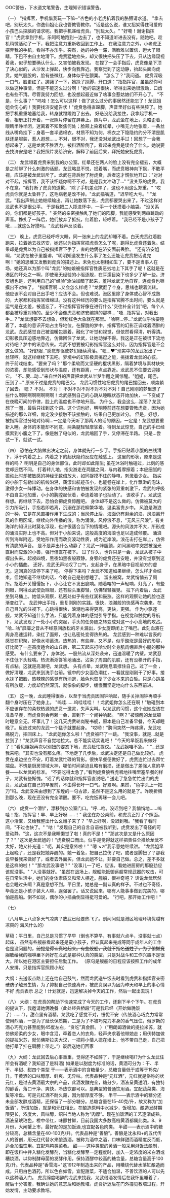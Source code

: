 OOC警告，下水道文笔警告，生理知识错误警告。

（一）
"指挥官，手机借我玩一下嘛~"杏色的小老虎扒着我的胳膊请求道。
"拿去吧，别玩太久，你逸仙姐让我也管教管教你。"话是这么说，谁又招架得住可爱的小孩巴头探脑的请求呢。我把手机递给虎贲。"别玩太久。"
"好嘞！谢谢指挥官！"虎贲拿到手机，乐呵呵地跑到一边去了，也不知道听进去没有。随她吧。趁机稍微活动了一下，我把注意力重新收回到工作上。
在我注意力之外，小老虎正摆弄我的手机，看得不亦乐乎。突然，她的神色一滞，满脸难以置信，瞪大了眼睛，下巴不由自主地滑下。虎贲猛地抬头，却又很快把头压了下去，只从边缘窥视着我，似乎想要确认什么，又害怕被我发现。
在捏了一会手指后，虎贲像是下顶了决心似的，从沙发上弹起，快步向我靠近。我察觉到了这动静，抬起头面向虎贲。她气股股的，脸有些微红，身体似乎在颤栗。
"怎么了？"我问道。
虎贲深吸一口气，脸更红了。踌躇了一下，她跺了跺脚，开口道："指指挥官，虽虽然你可以做这种事情，但是不能这么过分啊！"她的语速很快，听得出来她很激动，口齿也有些不清。尽管我努力回想，也没想起最近做了啥事会惹姑娘们不开心了。
"不是，什么事？"
"呜哇！怎么可以这样！做了这么过分的事居然还能忘了！龙武姐姐会伤心的！我要找济安姐告状！"虎贲急得直跺脚，声音里好似有些哭腔了。她把手机重重地塞给我，转身就蹬蹬跑了出去。
好悬没给我接住，我拿起手机一看，相册正打开着，一张照片停留在屏幕上。照片中，龙武坐在地上，头略歪着，眼睛半睁半闭，迷离着不知聚焦何处；脸颊上染着红晕，小嘴无力地张着，一条丝线从嘴角挂下；身着一套半透棉衣，材质不知为何，棉衣之下隐隐约约分不清是肌肤还是服装，惹人遐想……
不对，很不对，我还没对龙武出手过！回想了一会我想起来了，这是龙武不胜酒力，被料酒醉倒了。看起来虎贲是误会了什么。她说要去找济安是吧？我把照片发给济安，解释了前因后果，拜托她安抚虎贲。

（二）
龙武领着虎贲来到我的办公室。红晕还在两人的脸上没有完全褪去，大概是之前聊了什么刺激的话题。龙武略显不悦，抿着嘴，而虎贲眼神向下飘，不敢平视，应该是被龙武训斥了。龙武在背后肘了肘虎贲，后者这才慌张地开口："对对对不起，指挥官，我不该怀疑你啊不不对，是是我太冲动了…"
"没关系的虎贲，我不在意。"我打断了虎贲的道歉，"除了手机差点摔了，这也不用这么郑重。"
"哎虎贲你就是太鲁莽了，这毛病老是改不掉。"龙武插嘴道，"迟早吃大亏。"
"龙武。"我出声制止她继续输出。再让她数落下去，虎贲都要哭出来了。不过这样对龙武也不是很公平。
于是我把二人揽进怀中，一手一个抚摸着小脑袋。"没关系的，你们都是好孩子。"
突然的亲密接触乱了她们的阵脚，我能感受到两串跳动的声音。挣扎了一阵后，她们放弃了抵抗，红着脸，轻哼着。
"我已经不是小孩子了哦……就这么好摸吗。"龙武轻声反驳着。

（三）
晚上，虎贲已经呼呼大睡，同一张床上的龙武却睡不着。白天虎贲红着脸跑来，拉着她去找济安，她还以为指挥官把虎贲怎么了呢，跑得比虎贲还着急。结果却是虎贲以为自己被指挥官下手了，害的她俩在济安面前丢脸。
"还有济安姐啊，"龙武在被子里腹诽，"明明知道发生什么事了怎么还能让虎贲把话说完啊！"她的思维又发散到虎贲的描述上。未免也太栩栩如生了，要不是当事人在场，她还真以为那个叫"龙武"的姑娘被指挥官性质恶劣地上下其手了呢！这就是在港区的坏处之一啊，即使毫无经验的小驱逐舰，在耳濡目染下也多少了解一些。济安姐也是，还利用自己的"经验"添油加醋了起来，羞得龙武无地自容，连虎贲也咂摸出不对味了。
"指挥官啊...又会怎么样呢？"龙武翻了个身，思绪也跟着流转。他应该不会对自己出手吧？应该不会。但也难说。港区里除了身体或心智不成熟的，大家都和指挥官缠绵过。没有这种经历的要么是指挥官腾不出时间，要么就是运气是在太差，被遗忘了，不过指挥官好像在进行什么"交往补全计划"吧，每个人都会被珍重对待的。至少不会像虎贲和济安编排的那样...
"唔...指挥官，对我出手...？"龙武想要不去想象，但粉红色大象就在那里。"哈啊...停..."龙武似乎快要睡着了，本能的意识开始占主导地位。在朦胧的梦中，指挥官的幻影正调戏着酒醉的龙武。龙武感觉自己被温暖包裹着，融化了听觉和视觉，但依然看得清，听得清。幻影极具压迫感地靠近，仿佛困住了龙武，让她动弹不得。我这是正在被很下流地对待吧？梦中的讯息传来。龙武不想要被幻影指挥官这么对待，因为指挥官是不会这么做的。"好舒服.."感觉却驱使梦幻继续滑落。"嗯...❤"现实中的龙武发出了一丝轻哼。就这样继续下去吧。梦境中的幻影极具挑逗之能，挑拨着龙武的心弦。
终于前戏结束。"要来了吗？"那个柔软而又坚硬的棍状黑影，隔着梦境与素材缺失的浓雾，却能感受到形状与温度，还有距离，一点点靠近。龙武忍不住要去迎接它。
"不...要...动..."来自世外的声音把龙武从半梦半醒之间惊醒。"姐姐，尾巴，压到了..."
原来不过是虎贲的尾巴尖。
龙武习惯性地把虎贲的尾巴摆回去，顺势躺了回去。
嗯？
不对。
不对！
不对不对不对不对不对不对！自己刚刚的梦里想了些什么啊啊啊啊啊啊啊啊！龙武感到自己的心跳从睡眠状态开始加快，一下变成了在夜晚可闻的节律，脸上的温度也不停地升高。
为什么，我会这么...淫荡？龙武想了一圈，最后只找到这个词。这个词也好，明明睡前还在想要管教虎贲，因为她描述的那么详细，肯定没少接触不该接触的，结果自己更加过分。
但是，好想，被指挥官过分地对待啊...一定是今天听了那两人的话的原因，一定是！龙武想要重新入睡。身体的本能却不同意，两条腿轻轻摩挲着。待到龙武惊觉，自己的手已经摸索到小腹之下了。像是触了电似的，龙武缩回了手，又停滞在半路。
只是...尝试一下，就试一试。

（四）
恐怕在大脑做出决定之前，身体就先行一步了。手指已贴着小腹的曲线滑下，浮于内着之上，内着之下的起伏隐约反应在触感上。
这里的形状，原来是这样的吗？
明明是自己的身体部位，此时却如此陌生; 虽在沐浴时触碰过，此刻的感觉却迥然不同。
打着转儿地，指尖游走在两腿之间，与内着摩擦着；本应细腻的振动此时却被敏感的神经无数倍放大，如同捉摸不住的静电，刺激着少女。
指尖的小船于勾勒出的航线沿溯，荡漾出航迹虽小，也能卷在岸上，化作飘渺的泡沫，激得少女一阵悸动。在身体的快感和害怕被发现的紧张的双重刺激下，龙武的呼吸不由自主地加重，小小的胸膛起伏着，牵连着被子也抽动了。
该收手了。龙武这样想。再继续下去，恐怕会把虎贲惊醒吧。
身体却不是这么做的。仿佛被莫大的引力所吸引，手指若即若离，沉溺在那花柳繁华地，温柔富贵乡中。
风浪是海浪的一种，它是在风直接作用下生成的；当风停止后，海面仍有剩余的浪，风浪离开风的作用区域，继续向外传播的浪，称为涌浪。风停浪不息，“无风三尺浪”。有关海洋的知识此时莫名浮现，也许很适合当下的情境吧。源头的风浪并不大，所形成的涌浪实际上也不高。但对于小船来说，这般高度的海浪也足以造成倾覆。
涌浪传到海岸附近，受地形作用而改变波动性质，成为近岸浪。浪花击打在岸上，仿佛有清脆的声音。
是不是弄出什么动静了？龙武一阵胆颤，如同黑暗中突然被强光直射而应激的小兽，强行僵直在被下。
过了许久，也许只是一会，龙武从被子中探出头来。起视四境，黑夜如黑夜般寂静。身旁的虎贲还在安睡，并没有觉察到这小小的插曲。
还好。龙武无声地叹了口气，支起身子，在黑暗中目视前方的虚无。这回真的该停下来了吧。
停得下来吗？龙武不知道如果继续，怎么样才会结束，但她知道不继续的话，今晚自己是别想睡了。
溜出被窝，龙武悄悄去了厕所。抠着开关慢慢扳下，小心让它不发出脆响。随着喀的一声轻响，灯亮了，有些刺眼，刺得龙武使劲眯眼，还有些头重脚轻，仿佛轻轻摇晃。
拉下内着后，龙武坐到马桶上。她低头观察，私密处似乎有些红润和鼓涨。这样的观察让她的脸也逐渐变红了。
龙武伸出手指，重复刚刚的实践。很快，浪潮般的快感再次袭来。在自己目光的注视下，心跳得很快，浪潮也来得更高，更快，更强。
作为小驱逐舰，龙武不知道什么手法，只能凭着身体的感觉引导手指。在视觉和触觉的导航下，龙武发现了一处小小的突起，手头的任务随之转变成对这一小小高地的攻占。
"哈...咕"靡靡之音从不经意间放松的牙关漏出，少女旋即闭上了嘴巴。此刻血液在周身高速运转，染红了面颊，也让私密处变得热热的。
龙武感到一种难以言表的感觉在积聚，好像水坝蓄流。热热的，有些痒，又不是，似乎酸涨是最好的形容，好比爬了一座高度适合的山丘后，第二天起床打哈欠时全身肌肉绷直后小腿的那种感受。
有什么要来了，身体说。一股热流从深处袭来，迅速温暖了内壁。龙武忍不住低下头轻喘。热流淅淅答答地涌出，沾染了周围的肌肤，还有没移开的手指，有点粘。这就是高潮吧，龙武想。
头有点晕，龙武喘息着撑住自己。过了一会 ，做好清理，龙武来到洗手台前。镜中的少女面色潮红，一看就是刚刚干了好事。接水抹了把脸，热辣辣的感觉有所消退，脸色也恢复了少女本来的白皙。只是心跳虽有所放缓，力度却仍然深沉，就像象的脚步，缓慢而坚定地向什么东西前进。

（五）
这一晚，龙武睡得很香，以至于当虎贲因闹钟响起，随手关掉闹钟再顺手翻个身时压在了她身上。
"呜哇……呜哇哇哇！！龙武姐你怎么还在啊！"触碰到本不应该存在的柔软热源的虎贲一激灵，失声尖叫。以龙武的习惯，这个点她应该在准备早餐，而虎贲则会再赖一会，直到下一个闹钟响起。
"啊？"被惊醒的龙武顿时睡意全无。坏事儿了！这几天虎贲轮岗秘书舰，原本是自己准备早餐，今天却睡晚了。反应过来的龙武一个猛子就要起身。
"哎哟！"胯间突然一阵疼痛，龙武吃痛脱力，摔回床上。
"龙武姐你怎么啦！"虎贲被吓了一跳。
"我没事，就是...就是拉到了！"龙武声音不自觉地拉大。总不能实话实说吧！
"今天的早饭我来做好了！"看见姐姐再次以别扭的姿态下地，虎贲赶忙提议。"龙武姐咱不急。"
"...还是我来吧。"其实也没有那么疼。下地走了几步后，龙武决定还是自己做比较好。
虎贲在桌边坐立不安，盯着龙武忙碌的背影。很快早餐便做好了，虎贲连忙过去帮忙端盘。不愧是厨房领域大神，哪怕时间紧迫且略有磨损，还是做出了差强人意的早餐——以龙武的标准。
“不要吃得太急了，”看到虎贲狼吞虎咽地往嘴里塞早餐的样子，龙武有些惭愧。“迟了的话你就和指挥官直说吧。”
送走了急急忙忙出门的虎贲，龙武坐在自己的早餐前，不由得长吁一口气。好累啊。果然，"色字头上一把刀"吗。龙武没来由想到了东煌的一句古谚，虽然不是这么用的就是了。昨晚折腾到那么晚，现在还没有完全清醒。要不，吃完饭再眯一会儿吧。

（六）
虎贲一个滑铲，漂移到办公室门口。"呼...哈。没迟到吧？我悄悄地……呜哇！指、指挥官！早、早上好呀……！"
我坐在办公桌前，和虎贲正打了个照面。这小活宝，又给我整出什么幺蛾子来了？
"早上好啊，没迟到哦。"我看了看时间，"不过也快了。"
"咕！"发现自己的自言自语被我听到，虎贲发出了奇怪的可爱动静。"这，这次不是我睡懒觉了啦！真的不是！"
"那这次是又是什么原因了？"
"这次是龙武姐的！"虎贲脱口而出。似乎是觉得就这样把责任全推给龙武不太好，她又补充道："呃，其实是意外啦！"
"嗯 ↘↗"我示意她继续讲。
"龙武姐早上起晚了，还是我把她弄醒的。她一着急，把自己拉伤了吧，或者是脚扭了？那我说早餐我来做好了，或者去外面买，但龙武姐不让，非要自己做。总之，差不多就是这样的啦！"
"那龙武没事吧？"
"没事儿—了吧，应该。看她进厨房的那股劲应该就没事。"
"人没事就好。"虽然在战场上，舰船能抵御远超常规武器的攻击，可在日常生活中，她们的身体素质又和常人相近。舰船，很神奇吧？
话说龙武居然也会睡过头啊？真是意想不到。平日里，她总是一副认真的样子。不过也不奇怪，毕竟还是小孩子装大人嘛，逞强罢了。话又说回来，哪有人能事事做到完美的，哪怕是舰船。倒不如说，偶尔的小插曲倒显得挺可爱的。
"行吧，那开始工作吧！"






（七）





















（八月早上八点多天气凉爽？放屁已经要热飞了。别问问就是港区地理环境优越有凉爽的 海风什么的）

草稿：平日里，自己总是习惯了早早（倒也不算早，有事就六点半，没事就七点）起床，
虽然有些舰船看起来还是蛮小孩子，但认真起来完成等同于成年人的工作也是没问题的，~~前提是得认真地起来。有些舰船，我就不指名道姓了，为了偷懒竟胆敢给我的咖啡里下药~~好在龙武是那种认真的类型，只是对战斗和工作兴趣不是很大。所以她在港区主要担任后勤工作。
（原句是舰船的日程应该按照工作的成年人安排，只是指挥官照顾小船）

大纲：去送饭点路上还在给自己鼓气，然而龙武送午饭去时看到虎贲和指挥官亲密~~破防了~~触景生情，为了抑制自己快速离开，被虎贲误以为因为昨天和早上的事心情不好 虎贲表示 总之！计划就是，迅速解决掉今天的工作，然后一起出去玩！

（八） 大纲：在虎贲的帮助下快速完成了今天的工作，还剩下半个下午。在虎贲的提议下，我邀请她俩晚餐（此处经典桥段“可是我已经（开始做晚饭了）……”）。甜点里有酒精，龙武吃了感觉不对，忸怩不安（传统酒心巧克力常常使用烈酒，一是为了延长保质期，二是为了不被巧克力本身的香气压住，俄罗斯的酒心巧克力甚至能到45度左右，“贪吃”真会醉。 ）（“用朗姆酒做的提拉米苏，就仿佛娇柔的少女，眼中含泪，牵着恋人的衣角，轻声央求着他带她走；用伏特加做的提拉米苏，就仿佛斯拉夫大汉，一把将小情人摁在墙上，他不带自己走，自己把他打晕了扛在肩膀上带走。”）饭后送她们回家

（九）大纲：龙武回去后心事重重，觉得还不如醉了，于是继续喝(?为什么龙武住所会有酒呢？我知道了是料酒)
如果是以甜度为标准的话，黄酒可分为：干、半干、半甜、甜四个类型
干——表示酒中的含糖量少，总糖含量低于或等于15克/升。干黄酒的口味醇厚、鲜爽、无异味。代表品种是“元红酒”，元红就是俗称的状元红，是过去黄酒最大宗的产品，此酒发酵完全，糖分少，酒液呈黄透明，有独特的醇香，落口干净、爽快，冷热饮都可以。是典型的普通饮用酒。宜配蔬菜类、海蜇等冷盘。可是元红酒不耐久藏，因为醇厚度不够。
半干——表示酒中的糖分还未全部发酵成酒精，还保留了一部分糖分。总糖含量在15-40克/升，故又称为“加饭酒”，所谓加饭，就是和元红相比，在酿造原料中水减少，饭增加，酿造发酵期限更长，浓度大，风味醇，绍兴当地人称为“肉厚”。现在加饭酒的工艺逐渐成熟，酒液呈琥珀色，橙中带红，味醇甘鲜，目前我国大多数高档黄酒都属此类。8、9月份，大闸蟹上市，最好配的是加饭酒,也宜配各色肉类。
半甜——表示酒中的糖分较高，总糖含量在40-100克/升。代表品种是“善酿”。善酿是沈永和+的五代传人的首创，用元红代替水来酿造酒，被称为酒中之酒，口味鲜甜而酒精度反而低，适合加温饮用。宜配鸡鸭类菜肴。
甜——这种类型的黄酒一般采用淋饭法酿制，即在饭料中拌入糖化发酵剂，当糖化发酵至一定程度时，加入一定浓度的米白酒或糟烧酒，以抑制酵母菌的发酵作用，保持酒醪中较高的糖含量，总糖含量高于100克/升。代表品种是“香雪海+"这1912年制造出来的产品，用糟烧代替水落缸酿造而成，只用白色酒药，所以色白如雪。宜配甜菜，不适合加温，不善饮酒的人可以先以这种酒入门。
虎贲蹿度喝醉的龙武来找我，龙武借酒发情后在我怀里睡着了，醒后十分害羞，我确认她的意志后和她教培。虎贲折返后在门外撞见教培过程，开始发情，主动要求教培。
